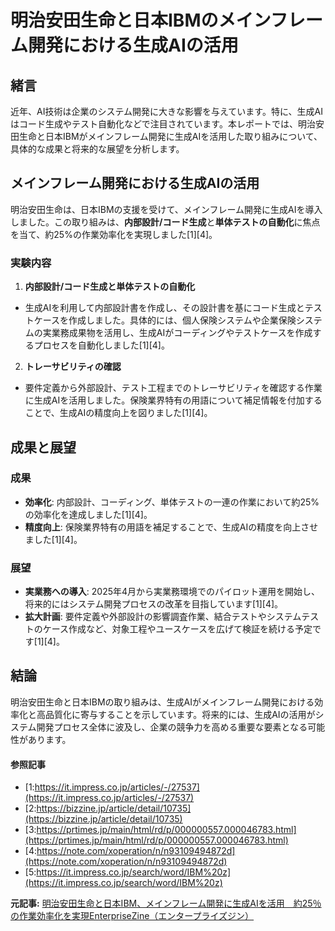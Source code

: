 # 明治安田生命と日本IBMのメインフレーム開発における生成AIの活用

## 緒言

近年、AI技術は企業のシステム開発に大きな影響を与えています。特に、生成AIはコード生成やテスト自動化などで注目されています。本レポートでは、明治安田生命と日本IBMがメインフレーム開発に生成AIを活用した取り組みについて、具体的な成果と将来的な展望を分析します。

## メインフレーム開発における生成AIの活用

明治安田生命は、日本IBMの支援を受けて、メインフレーム開発に生成AIを導入しました。この取り組みは、**内部設計/コード生成**と**単体テストの自動化**に焦点を当て、約25%の作業効率化を実現しました[1][4]。

### 実験内容

1. **内部設計/コード生成と単体テストの自動化**
 - 生成AIを利用して内部設計書を作成し、その設計書を基にコード生成とテストケースを作成しました。具体的には、個人保険システムや企業保険システムの実業務成果物を活用し、生成AIがコーディングやテストケースを作成するプロセスを自動化しました[1][4]。

2. **トレーサビリティの確認**
 - 要件定義から外部設計、テスト工程までのトレーサビリティを確認する作業に生成AIを活用しました。保険業界特有の用語について補足情報を付加することで、生成AIの精度向上を図りました[1][4]。

## 成果と展望

### 成果

- **効率化**: 内部設計、コーディング、単体テストの一連の作業において約25%の効率化を達成しました[1][4]。
- **精度向上**: 保険業界特有の用語を補足することで、生成AIの精度を向上させました[1][4]。

### 展望

- **実業務への導入**: 2025年4月から実業務環境でのパイロット運用を開始し、将来的にはシステム開発プロセスの改革を目指しています[1][4]。
- **拡大計画**: 要件定義や外部設計の影響調査作業、結合テストやシステムテストのケース作成など、対象工程やユースケースを広げて検証を続ける予定です[1][4]。

## 結論

明治安田生命と日本IBMの取り組みは、生成AIがメインフレーム開発における効率化と高品質化に寄与することを示しています。将来的には、生成AIの活用がシステム開発プロセス全体に波及し、企業の競争力を高める重要な要素となる可能性があります。

#### 参照記事
- [1:https://it.impress.co.jp/articles/-/27537](https://it.impress.co.jp/articles/-/27537)
- [2:https://bizzine.jp/article/detail/10735](https://bizzine.jp/article/detail/10735)
- [3:https://prtimes.jp/main/html/rd/p/000000557.000046783.html](https://prtimes.jp/main/html/rd/p/000000557.000046783.html)
- [4:https://note.com/xoperation/n/n93109494872d](https://note.com/xoperation/n/n93109494872d)
- [5:https://it.impress.co.jp/search/word/IBM%20z](https://it.impress.co.jp/search/word/IBM%20z)


**元記事:** [明治安田生命と日本IBM、メインフレーム開発に生成AIを活用　約25％の作業効率化を実現EnterpriseZine（エンタープライズジン）](https://enterprisezine.jp/news/detail/21552)